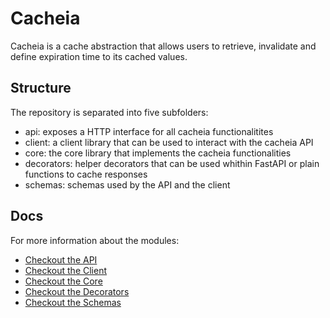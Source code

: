 # Cacheia

Cacheia is a cache abstraction that allows users to retrieve, invalidate and define expiration time to its cached values.

## Structure

The repository is separated into five subfolders:

-   api: exposes a HTTP interface for all cacheia functionalitites
-   client: a client library that can be used to interact with the cacheia API
-   core: the core library that implements the cacheia functionalities
-   decorators: helper decorators that can be used whithin FastAPI or plain functions to cache responses
-   schemas: schemas used by the API and the client

## Docs

For more information about the modules:

-   [Checkout the API](./api/README.md)
-   [Checkout the Client](./client/README.md)
-   [Checkout the Core](./core/README.md)
-   [Checkout the Decorators](./decorators/README.md)
-   [Checkout the Schemas](./schemas/README.md)


